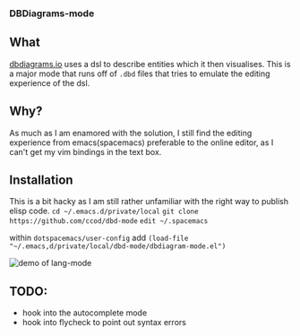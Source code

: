 ### DBDiagrams-mode

## What
[dbdiagrams.io](https://dbdiagrams.io) uses a dsl to describe entities which it then visualises.
This is a major mode that runs off of `.dbd` files that tries to emulate the editing experience of the dsl.

## Why?
As much as I am enamored with the solution, I still find the editing experience from emacs(spacemacs) preferable
to the online editor, as I can't get my vim bindings in the text box.

## Installation
This is a bit hacky as I am still rather unfamiliar with the right way to publish elisp code.
`cd ~/.emacs.d/private/local`
`git clone https://github.com/ccod/dbd-mode`
`edit ~/.spacemacs`

within `dotspacemacs/user-config`
add `(load-file "~/.emacs,d/private/local/dbd-mode/dbdiagram-mode.el")`

![demo of lang-mode](https://github.com/ccod/dbd-mode/blob/master/syntax-demonstration.png)

## TODO:
- hook into the autocomplete mode
- hook into flycheck to point out syntax errors
